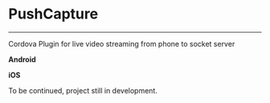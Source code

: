 <h1>PushCapture</h1>
<hr>
<p>Cordova Plugin for live video streaming from phone to socket server<p>

<b>Android</b>

<b>iOS</b>

To be continued, project still in development.

